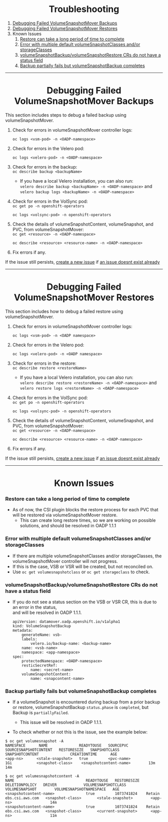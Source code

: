 <h1 align="center">Troubleshooting<a id="troubleshooting"></a></h1>

1. [Debugging Failed VolumeSnapshotMover Backups](#backup)
2. [Debugging Failed VolumeSnapshotMover Restores](#restore)
3. Known Issues 
    1. [Restore can take a long period of time to complete](#restoretime)
    2. [Error with multiple default volumeSnapshotClasses and/or storageClasses](#classes)
    3. [volumeSnapshotBackup/volumeSnapshotRestore CRs do not have a status field](#status)
    4. [Backup partially fails but volumeSnapshotBackup completes](#partiallyfail)

<hr style="height:1px;border:none;color:#333;">

<h1 align="center">Debugging Failed VolumeSnapshotMover Backups<a id="backup"></a></h1>

This section includes steps to debug a failed backup using volumeSnapshotMover. 

1. Check for errors in volumeSnapshotMover controller logs:  

    `oc logs <vsm-pod> -n <OADP-namespace>`  

2. Check for errors in the Velero pod:  

    `oc logs <velero-pod> -n <OADP-namespace>`   

3. Check for errors in the backup:  
    `oc describe backup <backupName>`

    - If you have a local Velero installation, you can also run:  
     `velero describe backup <backupName> -n <OADP-namespace>` and `velero backup logs <backupName> -n <OADP-namespace>`

4. Check for errors in the VolSync pod:  
    `oc get po -n openshift-operators`  
    
    `oc logs <volsync-pod> -n openshift-operators`  

5. Check the details of volumeSnapshotContent, volumeSnapshot, and PVC, from volumeSnapshotMover:  
    `oc get <resource> -n <OADP-namespace>`

    `oc describe <resource> <resource-name> -n <OADP-namespace>`

6. Fix errors if any. 

If the issue still persists, [create a new issue](https://github.com/konveyor/volume-snapshot-mover/issues/new) if [an issue doesnt exist already](https://github.com/konveyor/volume-snapshot-mover/issues)


<hr style="height:1px;border:none;color:#333;">

<h1 align="center">Debugging Failed VolumeSnapshotMover Restores<a id="restore"></a></h1>

This section includes how to debug a failed restore using volumeSnapshotMover.

1. Check for errors in volumeSnapshotMover controller logs:  

    `oc logs <vsm-pod> -n <OADP namespace>`  

2. Check for errors in the Velero pod:  

    `oc logs <velero-pod> -n <OADP namespace>`   

3. Check for errors in the restore:  
    `oc describe restore <restoreName>`

    - If you have a local Velero installation, you can also run:    
     `velero describe restore <restoreName> -n <OADP-namespace>` and `velero restore logs <restoreName> -n <OADP-namespace>`

4. Check for errors in the VolSync pod:  
    `oc get po -n openshift-operators`  
    
    `oc logs <volsync-pod> -n openshift-operators`  

5. Check the details of volumeSnapshotContent, volumeSnapshot, and PVC, from volumeSnapshotMover:  
    `oc get <resource> -n <OADP-namespace>`

    `oc describe <resource> <resource-name> -n <OADP-namespace>`

6. Fix errors if any. 

If the issue still persists, [create a new issue](https://github.com/konveyor/volume-snapshot-mover/issues/new) if [an issue doesnt exist already](https://github.com/konveyor/volume-snapshot-mover/issues)


<hr style="height:1px;border:none;color:#333;">

<h1 align="center">Known Issues<a id="misconfig"></a></h1>

<h3>Restore can take a long period of time to complete<a id="restoretime"></a></h3>

- As of now, the CSI plugin blocks the restore process for each PVC that will
    be restored via volumeSnapshotMover restore. 
    - This can create long restore times, so we are working on possible solutions, and should be resolved in OADP 1.1.1
    

<h3>Error with multiple default volumeSnapshotClasses and/or storageClasses<a id="classes"></a></h3>

- If there are multiple volumeSnapshotClasses and/or storageClasses, the volumeSnapshotMover controller
    will not progress. 
- If this is the case, VSB or VSR will be created, but not reconciled on.
- Use `oc get volumesnapshotclass` or `oc get storageclass` to check.



<h3>volumeSnapshotBackup/volumeSnapshotRestore CRs do not have a status field<a id="status"></a></h3>

- If you do not see a status section on the VSB or VSR CR, this is due to an error in the status,  
    and will be resolved in OADP 1.1.1.

    ```
    apiVersion: datamover.oadp.openshift.io/v1alpha1
    kind: VolumeSnapshotBackup
    metadata:
        generateName: vsb-
        labels:
            velero.io/backup-name: <backup-name>
        name: <vsb-name>
        namespace: <app-namespace>
    spec:
        protectedNamespace: <OADP-namespace>
        resticSecretRef:
            name: <secret-name>
        volumeSnapshotContent:
            name: <snapcontent-name>
    ```

<h3>Backup partially fails but volumeSnapshotBackup completes<a id="partiallyfail"></a></h3>

- If a volumeSnapshot is encountered during backup from a prior backup or restore, 
    volumeSnapshotBackup `status.phase` is `completed`, but Backup is `partiallyFailed`. 
    - This issue will be resolved in OADP 1.1.1.

- To check whether or not this is the issue, see the example below:  

```
$ oc get volumesnapshot -A
NAMESPACE      NAME              READYTOUSE   SOURCEPVC     SOURCESNAPSHOTCONTENT   RESTORESIZE   SNAPSHOTCLASS       SNAPSHOTCONTENT              CREATIONTIME      AGE
<app-ns>      <stale-snapshot>   true         <pvc-name>                            1Gi           <snapshot-class>    <snapshotcontent-name>        13m              14m
```

```
$ oc get volumesnapshotcontent -A
NAME                                READYTOUSE   RESTORESIZE   DELETIONPOLICY   DRIVER            VOLUMESNAPSHOTCLASS     VOLUMESNAPSHOT        VOLUMESNAPSHOTNAMESPACE   AGE
<snapshotcontent-name>              true         1073741824    Retain           ebs.csi.aws.com   <snapshot-class>       <stale-snapshot>        <app-ns>                 14m
<snapshotcontent-name>              true         1073741824    Retain           ebs.csi.aws.com   <snapshot-class>       <current-snapshot>      <app-ns>                 11m
```


